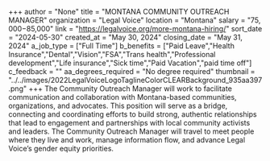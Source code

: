 +++
author = "None"
title = "MONTANA COMMUNITY OUTREACH MANAGER"
organization = "Legal Voice"
location = "Montana"
salary = "$75,000-$85,000"
link = "https://legalvoice.org/more-montana-hiring/"
sort_date = "2024-05-30"
created_at = "May 30, 2024"
closing_date = "May 31, 2024"
a_job_type = ["Full Time"]
b_benefits = ["Paid Leave","Health Insurance","Dental","Vision","FSA","Trans health","Professional development","Life insurance","Sick time","Paid Vacation","paid time off"]
c_feedback = ""
aa_degrees_required = "No degree required"
thumbnail = "../../images/2022LegalVoiceLogoTaglineColorCLEARBackground_935aa397.png"
+++
The Community Outreach Manager will work to facilitate communication and collaboration with Montana-based communities, organizations, and advocates. This position will serve as a bridge, connecting and coordinating efforts to build strong, authentic relationships that lead to engagement and partnerships with local community activists and leaders. The Community Outreach Manager will travel to meet people where they live and work, manage information flow, and advance Legal Voice’s gender equity priorities. 